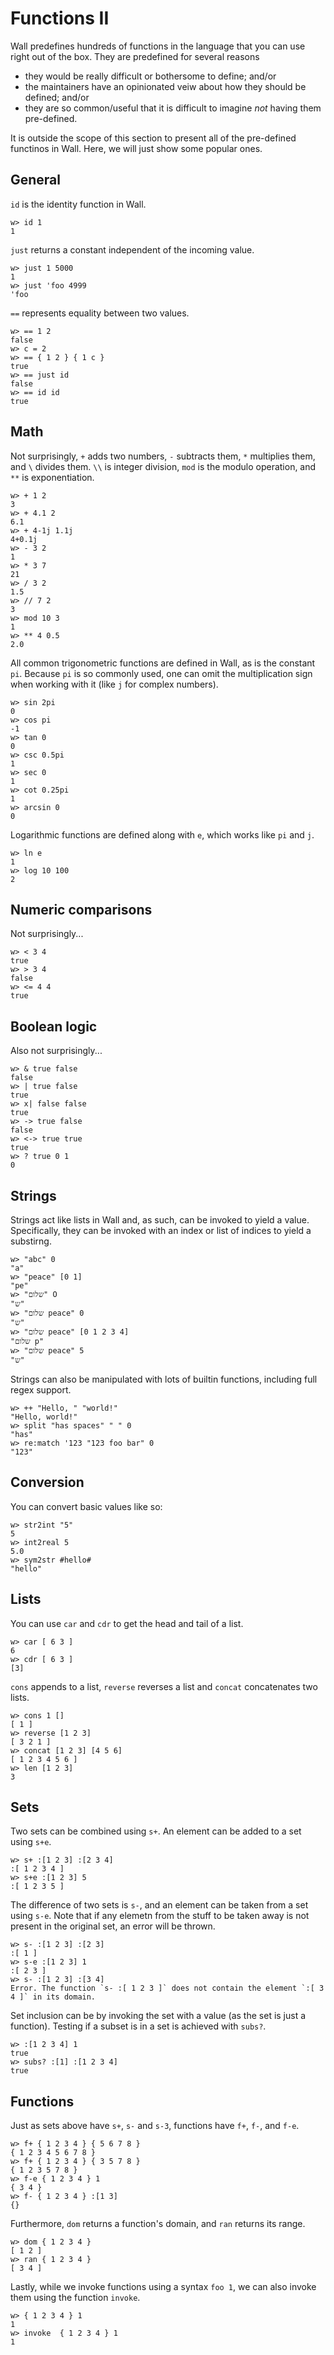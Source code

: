 # Functions II

Wall predefines hundreds of functions in the language that you can use right out of the box.  They are predefined for several reasons

- they would be really difficult or bothersome to define; and/or
- the maintainers have an opinionated veiw about how they should be defined; and/or
- they are so common/useful that it is difficult to imagine *not* having them pre-defined.

It is outside the scope of this section to present all of the pre-defined functinos in Wall.  Here, we will just show some popular ones.

## General

`id` is the identity function in Wall.

```
w> id 1
1
```

`just` returns a constant independent of the incoming value.

```
w> just 1 5000
1
w> just 'foo 4999
'foo
```

`==` represents equality between two values.

```
w> == 1 2
false
w> c = 2
w> == { 1 2 } { 1 c }
true
w> == just id
false
w> == id id
true
```

## Math

Not surprisingly, `+` adds two numbers, `-` subtracts them, `*` multiplies them, and `\` divides them.  `\\` is integer division, `mod` is the modulo operation, and `**` is exponentiation.

```
w> + 1 2
3
w> + 4.1 2
6.1
w> + 4-1j 1.1j
4+0.1j
w> - 3 2
1
w> * 3 7
21
w> / 3 2
1.5
w> // 7 2
3
w> mod 10 3
1
w> ** 4 0.5
2.0
```

All common trigonometric functions are defined in Wall, as is the constant `pi`.  Because `pi` is so commonly used, one can omit the multiplication sign when working with it (like `j` for complex numbers).

```
w> sin 2pi
0
w> cos pi
-1
w> tan 0
0
w> csc 0.5pi
1
w> sec 0
1
w> cot 0.25pi
1
w> arcsin 0
0
```

Logarithmic functions are defined along with `e`, which works like `pi` and `j`.

```
w> ln e
1
w> log 10 100
2
```

## Numeric comparisons

Not surprisingly...

```
w> < 3 4
true
w> > 3 4
false
w> <= 4 4
true
```

## Boolean logic

Also not surprisingly...

```
w> & true false
false
w> | true false
true
w> x| false false
true
w> -> true false
false
w> <-> true true
true
w> ? true 0 1
0
```

## Strings

Strings act like lists in Wall and, as such, can be invoked to yield a value.  Specifically, they can be invoked with an index or list of indices to yield a substirng.

```
w> "abc" 0
"a"
w> "peace" [0 1]
"pe"
w> "שלום" O
"ש"
w> "שלום peace" 0
"ש"
w> "שלום peace" [0 1 2 3 4]
"שלום p"
w> "שלום peace" 5
"ש"
```

Strings can also be manipulated with lots of builtin functions, including full regex support.

```
w> ++ "Hello, " "world!"
"Hello, world!"
w> split "has spaces" " " 0
"has"
w> re:match '123 "123 foo bar" 0
"123"
```

## Conversion

You can convert basic values like so:

```
w> str2int "5"
5
w> int2real 5
5.0
w> sym2str #hello#
"hello"
```

## Lists

You can use `car` and `cdr` to get the head and tail of a list.

```
w> car [ 6 3 ]
6
w> cdr [ 6 3 ]
[3]
```

`cons` appends to a list, `reverse` reverses a list and `concat` concatenates two lists.

```
w> cons 1 []
[ 1 ]
w> reverse [1 2 3]
[ 3 2 1 ]
w> concat [1 2 3] [4 5 6]
[ 1 2 3 4 5 6 ]
w> len [1 2 3]
3
```

## Sets

Two sets can be combined using `s+`.  An element can be added to a set using `s+e`.

```
w> s+ :[1 2 3] :[2 3 4]
:[ 1 2 3 4 ]
w> s+e :[1 2 3] 5
:[ 1 2 3 5 ]
```

The difference of two sets is `s-`, and an element can be taken from a set using `s-e`. Note that if any elemetn from the stuff to be taken away is not present in the original set, an error will be thrown.

```
w> s- :[1 2 3] :[2 3]
:[ 1 ]
w> s-e :[1 2 3] 1
:[ 2 3 ]
w> s- :[1 2 3] :[3 4]
Error. The function `s- :[ 1 2 3 ]` does not contain the element `:[ 3 4 ]` in its domain.
```

Set inclusion can be by invoking the set with a value (as the set is just a function). Testing if a subset is in a set is achieved with `subs?`.

```
w> :[1 2 3 4] 1
true
w> subs? :[1] :[1 2 3 4]
true
```

## Functions

Just as sets above have `s+`, `s-` and `s-3`, functions have `f+`, `f-`, and `f-e`.

```
w> f+ { 1 2 3 4 } { 5 6 7 8 }
{ 1 2 3 4 5 6 7 8 }
w> f+ { 1 2 3 4 } { 3 5 7 8 }
{ 1 2 3 5 7 8 }
w> f-e { 1 2 3 4 } 1
{ 3 4 }
w> f- { 1 2 3 4 } :[1 3]
{}
```

Furthermore, `dom` returns a function's domain, and `ran` returns its range.

```
w> dom { 1 2 3 4 }
[ 1 2 ]
w> ran { 1 2 3 4 }
[ 3 4 ]
```

Lastly, while we invoke functions using a syntax `foo 1`, we can also invoke them using the function `invoke`.

```
w> { 1 2 3 4 } 1
1
w> invoke  { 1 2 3 4 } 1
1
```